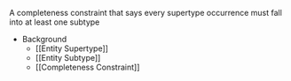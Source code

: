 A completeness constraint that says every supertype occurrence must fall into at least one subtype

- Background
	- [[Entity Supertype]]
	- [[Entity Subtype]]
	- [[Completeness Constraint]]